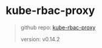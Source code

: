 # kube-rbac-proxy

> github repo: [kube-rbac-proxy](https://github.com/brancz/kube-rbac-proxy)
>
> version: v0.14.2
